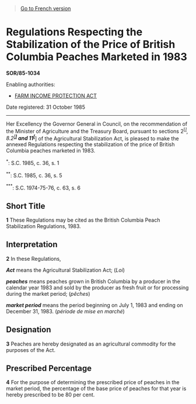 > [Go to French version](/fr/Règlements/Décrets,%20ordonnances%20et%20règlements%20statutaires/85/1034.md)

# Regulations Respecting the Stabilization of the Price of British Columbia Peaches Marketed in 1983

**SOR/85-1034**

Enabling authorities: 
- [FARM INCOME PROTECTION ACT](/en/Acts/Statutes%20of%20Canada/1991/c.%2022.md)

Date registered: 31 October 1985

----------

Her Excellency the Governor General in Council, on the recommendation of the Minister of Agriculture and the Treasury Board, pursuant to sections 2<sup><a href='#fn_SOR-85-1034_e_hq_6030'>[*]</a></sup>, 8.2<sup><a href='#fn_SOR-85-1034_e_hq_6031'>[**]</a></sup> and 11<sup><a href='#fn_SOR-85-1034_e_hq_6032'>[***]</a></sup> of the Agricultural Stabilization Act, is pleased to make the annexed Regulations respecting the stabilization of the price of British Columbia peaches marketed in 1983.

<a name='fn_SOR-85-1034_e_hq_6030'><sup>*</sup></a>: S.C. 1985, c. 36, s. 1<br />

<a name='fn_SOR-85-1034_e_hq_6031'><sup>**</sup></a>: S.C. 1985, c. 36, s. 5<br />

<a name='fn_SOR-85-1034_e_hq_6032'><sup>***</sup></a>: S.C. 1974-75-76, c. 63, s. 6<br />




## Short Title


**1** These Regulations may be cited as the British Columbia Peach Stabilization Regulations, 1983.




## Interpretation


**2** In these Regulations,

***Act*** means the Agricultural Stabilization Act; (*Loi*)

***peaches*** means peaches grown in British Columbia by a producer in the calendar year 1983 and sold by the producer as fresh fruit or for processing during the market period; (*pêches*)

***market period*** means the period beginning on July 1, 1983 and ending on December 31, 1983. (*période de mise en marché*)




## Designation


**3** Peaches are hereby designated as an agricultural commodity for the purposes of the Act.




## Prescribed Percentage


**4** For the purpose of determining the prescribed price of peaches in the market period, the percentage of the base price of peaches for that year is hereby prescribed to be 80 per cent.


